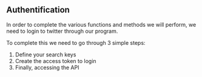 <!--title={Authentification}-->

## Authentification

In order to complete the various functions and methods we will perform, we need to login to twitter through our program. 

To complete this we need to go through 3 simple steps:

1. Define your search keys
2. Create the access token to login
3. Finally, accessing the API